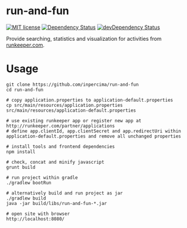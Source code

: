 # run-and-fun

[![MIT license](https://img.shields.io/badge/license-MIT-blue.svg)](./LICENSE.md)
[![Dependency Status](https://david-dm.org/inpercima/run-and-fun.svg)](https://david-dm.org/inpercima/run-and-fun)
[![devDependency Status](https://david-dm.org/inpercima/run-and-fun/dev-status.svg)](https://david-dm.org/inpercima/run-and-fun#info=devDependencies)

Provide searching, statistics and visualization for activities from [runkeeper.com](http://runkeeper.com).

# Usage

    git clone https://github.com/inpercima/run-and-fun
    cd run-and-fun

    # copy application.properties to application-default.properties
    cp src/main/resources/application.properties src/main/resources/application-default.properties

    # use existing runkeeper app or register new app at http://runkeeper.com/partner/applications
    # define app.clientId, app.clientSecret and app.redirectUri within application-default.properties and remove all unchanged properties

    # install tools and frontend dependencies
    npm install

    # check, concat and minify javascript
    grunt build

    # run project within gradle
    ./gradlew bootRun

    # alternatively build and run project as jar
    ./gradlew build
    java -jar build/libs/run-and-fun-*.jar

    # open site with browser
    http://localhost:8080/
